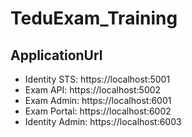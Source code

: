 # TeduExam_Training

## ApplicationUrl
- Identity STS: https://localhost:5001
- Exam API: https://localhost:5002
- Exam Admin: https://localhost:6001
- Exam Portal: https://localhost:6002
- Identity Admin: https://localhost:6003
